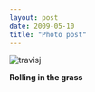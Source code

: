 ```yaml
---
layout: post
date: 2009-05-10
title: "Photo post"
---
```

![travisj](/images/195b106770a1de17612f20016e98f74beefd4dfefd0e7404b94c7116da671eb8.jpg)

<b>Rolling in the grass</b>